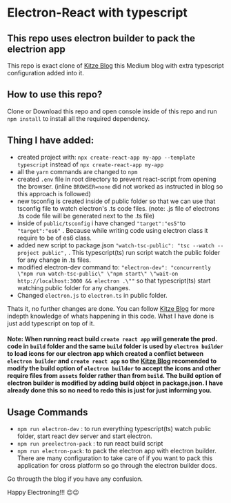 # Electron-React with typescript 
## This repo uses electron builder to pack the electrion app
  This repo is exact clone of [Kitze Blog](https://medium.com/@kitze/%EF%B8%8F-from-react-to-an-electron-app-ready-for-production-a0468ecb1da3) this Medium blog with extra typescript configuration added into it.
  
  ## How to use this repo?
  Clone or Download this repo and open console inside of this repo and run `npm install` to install all the required dependency.
  
  ## Thing I have added:
  - created project with: `npx create-react-app my-app --template typescript` instead of `npx create-react-app my-app`
  - all the `yarn` commands are changed to `npm`
  - created `.env` file in root directory to prevent react-script from opening the browser. (inline `BROWSER=none` did not worked as instructed in blog so this approach is followed)
  - new tsconfig is created inside of public folder so that we can use that tsconfig file to watch electron's .ts code files. (note: .js file of electrons .ts code file will be generated next to the .ts file)
  - inside of `public/tsconfig` i have changed `"target":"es5"`to `"target":"es6"` . Because while writing code using electron class it require to be of es6 class.
  - added new script to package.json `"watch-tsc-public": "tsc --watch --project public",` . This typescript(ts) run script watch the public folder for any change in .ts files. 
  - modified electron-dev command to: `"electron-dev": "concurrently \"npm run watch-tsc-public\" \"npm start\" \"wait-on http://localhost:3000 && electron .\""` so that typescript(ts) start watching public folder for any changes.
  - Changed `electron.js` to `electron.ts` in public folder.
 
 Thats it, no further changes are done. You can follow [Kitze Blog](https://medium.com/@kitze/%EF%B8%8F-from-react-to-an-electron-app-ready-for-production-a0468ecb1da3) for more indepth knowledge of whats happening in this code. What I have done is just add typescript on top of it. 
 
 #### Note: When running react build `create react app` will generate the prod. code in `build` folder and the same `build` folder is used by `electron builder` to load icons for our electron app which created a conflict between `electron builder` and `create react app` so the [Kitze Blog](https://medium.com/@kitze/%EF%B8%8F-from-react-to-an-electron-app-ready-for-production-a0468ecb1da3) recomended to modify the build option of `electron builder` to accept the icons and other require files from `assets` folder rather than from `build`. The build option of electron builder is modified by adding build object in package.json. I have already done this so no need to redo this is just for just informing you.
 
 ## Usage Commands
 - `npm run electron-dev` : to run everything typescript(ts) watch public folder, start react dev server and start electron.
 - `npm run preelectron-pack` : to run react build script
 - `npm run electron-pack`: to pack the electron app with electron builder. There are many configuration to take care of if you want to pack this application for cross platform so go through the electron builder docs.

Go througth the blog if you have any confusion.
 
 Happy Electroning!!! 😉😉
